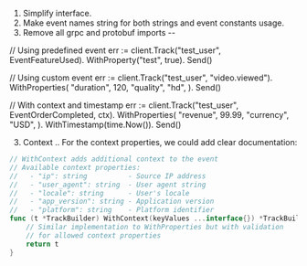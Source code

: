1. Simplify interface.
2. Make event names string for both strings and event constants usage.
3. Remove all grpc and protobuf imports
--

// Using predefined event
err := client.Track("test_user", EventFeatureUsed).
    WithProperty("test", true).
    Send()

// Using custom event
err := client.Track("test_user", "video.viewed").
    WithProperties(
        "duration", 120,
        "quality", "hd",
    ).
    Send()

// With context and timestamp
err := client.Track("test_user", EventOrderCompleted, ctx).
    WithProperties(
        "revenue", 99.99,
        "currency", "USD",
    ).
    WithTimestamp(time.Now()).
    Send()

3. Context ..
For the context properties, we could add clear documentation:
```go
// WithContext adds additional context to the event
// Available context properties:
//   - "ip": string          - Source IP address
//   - "user_agent": string  - User agent string
//   - "locale": string      - User's locale
//   - "app_version": string - Application version
//   - "platform": string    - Platform identifier
func (t *TrackBuilder) WithContext(keyValues ...interface{}) *TrackBuilder {
    // Similar implementation to WithProperties but with validation
    // for allowed context properties
    return t
}
```
